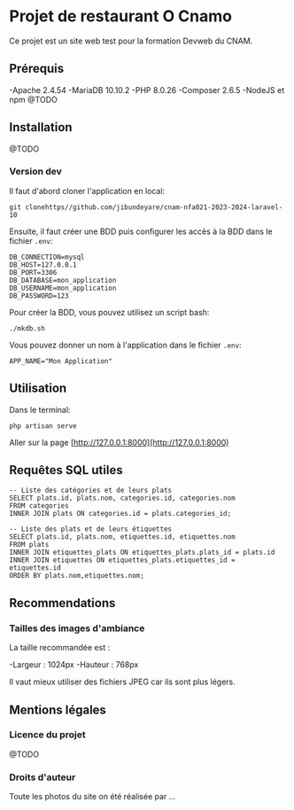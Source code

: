 # Projet de restaurant O Cnamo

Ce projet est un site web test pour la formation Devweb du CNAM.

## Prérequis

-Apache 2.4.54
-MariaDB 10.10.2
-PHP 8.0.26
-Composer 2.6.5
-NodeJS et npm @TODO

## Installation

@TODO

### Version dev
Il faut d'abord cloner l'application en local:
```
git clonehttps//github.com/jibundeyare/cnam-nfa021-2023-2024-laravel-10
```

Ensuite, il faut créer une BDD puis configurer les accès à la BDD dans le fichier `.env`:
```
DB_CONNECTION=mysql
DB_HOST=127.0.0.1
DB_PORT=3306
DB_DATABASE=mon_application
DB_USERNAME=mon_application
DB_PASSWORD=123
```
Pour créer la BDD, vous pouvez utilisez un script bash:
```
./mkdb.sh
```

Vous pouvez donner un nom à l'application dans le fichier `.env`:
```
APP_NAME="Mon Application"
```

## Utilisation

Dans le terminal:
```
php artisan serve
```
Aller sur la page [http://127.0.0.1:8000](http://127.0.0.1:8000)

## Requêtes SQL utiles
```
-- Liste des catégories et de leurs plats
SELECT plats.id, plats.nom, categories.id, categories.nom
FROM categories
INNER JOIN plats ON categories.id = plats.categories_id;
```

```
-- Liste des plats et de leurs étiquettes
SELECT plats.id, plats.nom, etiquettes.id, etiquettes.nom
FROM plats
INNER JOIN etiquettes_plats ON etiquettes_plats.plats_id = plats.id
INNER JOIN etiquettes ON etiquettes_plats.etiquettes_id = etiquettes.id
ORDER BY plats.nom,etiquettes.nom;
```

## Recommendations

### Tailles des images d'ambiance

La taille recommandée est :

-Largeur : 1024px
-Hauteur : 768px

Il vaut mieux utiliser des fichiers JPEG car ils sont plus légers.

## Mentions légales

### Licence du projet

@TODO

### Droits d'auteur

Toute les photos du site on été réalisée par ...
